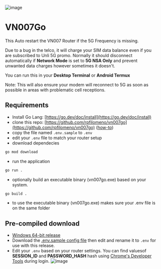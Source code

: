 ![image](https://github.com/user-attachments/assets/73ae76f6-823b-4748-bc1b-31015cc4a93c)

# VN007Go


This Auto restart the VN007 Router if the 5G Frequency is missing. 


Due to a bug in the telco, it will charge your SIM data balance even if you are subscribed to Unli 5G promo. Normally it should disconnect automatically if **Network Mode** is set to **5G NSA Only** and prevent unwanted data charges however sometimes it doesn't. 

You can run this in your **Desktop Terminal** or **Android Termux**

Note: This will also ensure your modem will reconnect to 5G as soon as possible in areas with problematic cell receptions.

## Requirements
- Install Go Lang: [https://go.dev/doc/install](https://go.dev/doc/install)
- clone this repo: [https://github.com/rpfilomeno/vn007go](https://github.com/rpfilomeno/vn007go) ([how-to](https://docs.github.com/en/repositories/creating-and-managing-repositories/cloning-a-repository))
- copy the file named `.env.sample` to `.env`
- edit your `.env` file to match your router setup
- download dependecies
```bash
go mod download
```
- run the application
```bash
go run .
```
- optionally build an executable binary (vn007go.exe) based on your system.
```bash
go build .
```
- to use the  executable binary (vn007go.exe) makes sure your .env file is on the same folder

## Pre-compiled download
- [Windows 64-bit release](https://github.com/rpfilomeno/vn007go/releases/tag/release)
- Download the [.env.sample config file](https://raw.githubusercontent.com/rpfilomeno/vn007go/refs/heads/main/.env.sample) then edit and rename it to `.env` for use with this release.
- Edit your `.env` based on your router settings. You can find valuesof  **SESSION_ID** and **PASSWORD_HASH** hash using [Chrome's Developer Tools](https://developer.chrome.com/docs/devtools) during login.
![image](https://github.com/user-attachments/assets/867e7317-6cfd-4675-a840-1ae5b825f44e)


